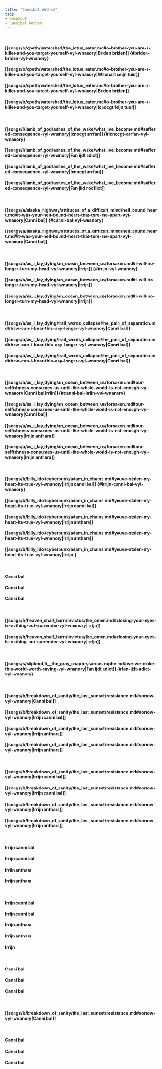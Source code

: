 ```yaml
---
title: "Cannibal Anthem"
tags:
- wumpscut
- Cannibal Anthem
---
```

&nbsp;
#### [[songs/o/opeth/watershed/the_lotus_eater.md#o-brother-you-are-a-killer-and-you-target-yourself-vyl-wnanory|Briden briden]] {#briden-briden-vyl-wnanory}
#### [[songs/o/opeth/watershed/the_lotus_eater.md#o-brother-you-are-a-killer-and-you-target-yourself-vyl-wnanory|Whonart seijn tuur]]
#### [[songs/o/opeth/watershed/the_lotus_eater.md#o-brother-you-are-a-killer-and-you-target-yourself-vyl-wnanory|Briden briden]]
#### [[songs/o/opeth/watershed/the_lotus_eater.md#o-brother-you-are-a-killer-and-you-target-yourself-vyl-wnanory|Icnocgt feijn tuur]]
&nbsp;
#### [[songs/l/lamb_of_god/ashes_of_the_wake/what_ive_become.md#suffered-consequence-vyl-wnanory|Icnocgt arrfan]] {#icnocgt-arrfan-vyl-wnanory}
#### [[songs/l/lamb_of_god/ashes_of_the_wake/what_ive_become.md#suffered-consequence-vyl-wnanory|Fan ijdt adict]]
#### [[songs/l/lamb_of_god/ashes_of_the_wake/what_ive_become.md#suffered-consequence-vyl-wnanory|Icnocgt arrfan]]
#### [[songs/l/lamb_of_god/ashes_of_the_wake/what_ive_become.md#suffered-consequence-vyl-wnanory|Fan jiid nocflict]]
&nbsp;
#### [[songs/a/alaska_highway/attitudes_of_a_difficult_mind/hell_bound_heart.md#it-was-your-hell-bound-heart-that-tore-me-apart-vyl-wnanory|Canni bal]] {#canni-bal-vyl-wnanory}
#### [[songs/a/alaska_highway/attitudes_of_a_difficult_mind/hell_bound_heart.md#it-was-your-hell-bound-heart-that-tore-me-apart-vyl-wnanory|Canni bal]]
&nbsp;
#### [[songs/a/as_i_lay_dying/an_ocean_between_us/forsaken.md#i-will-no-longer-turn-my-head-vyl-wnanory|Irrijn]] {#irrijn-vyl-wnanory}
#### [[songs/a/as_i_lay_dying/an_ocean_between_us/forsaken.md#i-will-no-longer-turn-my-head-vyl-wnanory|Irrijn]]
#### [[songs/a/as_i_lay_dying/an_ocean_between_us/forsaken.md#i-will-no-longer-turn-my-head-vyl-wnanory|Irrijn]]
&nbsp;
#### [[songs/a/as_i_lay_dying/frail_words_collapse/the_pain_of_separation.md#how-can-i-bear-this-any-longer-vyl-wnanory|Canni bal]]
#### [[songs/a/as_i_lay_dying/frail_words_collapse/the_pain_of_separation.md#how-can-i-bear-this-any-longer-vyl-wnanory|Canni bal]]
#### [[songs/a/as_i_lay_dying/frail_words_collapse/the_pain_of_separation.md#how-can-i-bear-this-any-longer-vyl-wnanory|Canni bal]]
&nbsp;
#### [[songs/a/as_i_lay_dying/an_ocean_between_us/forsaken.md#our-selfishness-consumes-us-until-the-whole-world-is-not-enough-vyl-wnanory|Canni bal irrijn]] {#canni-bal-irrijn-vyl-wnanory}
#### [[songs/a/as_i_lay_dying/an_ocean_between_us/forsaken.md#our-selfishness-consumes-us-until-the-whole-world-is-not-enough-vyl-wnanory|Canni bal]]
#### [[songs/a/as_i_lay_dying/an_ocean_between_us/forsaken.md#our-selfishness-consumes-us-until-the-whole-world-is-not-enough-vyl-wnanory|Irrijn anthara]]
#### [[songs/a/as_i_lay_dying/an_ocean_between_us/forsaken.md#our-selfishness-consumes-us-until-the-whole-world-is-not-enough-vyl-wnanory|Irrijn anthara]]
&nbsp;
#### [[songs/b/billy_idol/cyberpunk/adam_in_chains.md#youve-stolen-my-heart-its-true-vyl-wnanory|Irrijn canni bal]] {#irrijn-canni-bal-vyl-wnanory}
#### [[songs/b/billy_idol/cyberpunk/adam_in_chains.md#youve-stolen-my-heart-its-true-vyl-wnanory|Irrijn canni bal]]
#### [[songs/b/billy_idol/cyberpunk/adam_in_chains.md#youve-stolen-my-heart-its-true-vyl-wnanory|Irrijn anthara]]
#### [[songs/b/billy_idol/cyberpunk/adam_in_chains.md#youve-stolen-my-heart-its-true-vyl-wnanory|Irrijn anthara]]
#### [[songs/b/billy_idol/cyberpunk/adam_in_chains.md#youve-stolen-my-heart-its-true-vyl-wnanory|Irrijn]]
&nbsp;
#### Canni bal
#### Canni bal
#### Canni bal
&nbsp;
#### [[songs/h/heaven_shall_burn/invictus/the_omen.md#closing-your-eyes-is-nothing-but-surrender-vyl-wnanory|Irrijn]]
#### [[songs/h/heaven_shall_burn/invictus/the_omen.md#closing-your-eyes-is-nothing-but-surrender-vyl-wnanory|Irrijn]]
&nbsp;
#### [[songs/s/slipknot/5__the_gray_chapter/sarcastrophe.md#we-we-make-this-world-worth-saving-vyl-wnanory|Fan ijdt adict]] {#fan-ijdt-adict-vyl-wnanory}
&nbsp;
#### [[songs/b/breakdown_of_sanity/the_last_sunset/resistance.md#sorrow-vyl-wnanory|Canni bal]]
#### [[songs/b/breakdown_of_sanity/the_last_sunset/resistance.md#sorrow-vyl-wnanory|Irrijn canni bal]]
#### [[songs/b/breakdown_of_sanity/the_last_sunset/resistance.md#sorrow-vyl-wnanory|Irrijn anthara]]
#### [[songs/b/breakdown_of_sanity/the_last_sunset/resistance.md#sorrow-vyl-wnanory|Irrijn anthara]]
&nbsp;
#### [[songs/b/breakdown_of_sanity/the_last_sunset/resistance.md#sorrow-vyl-wnanory|Irrijn canni bal]]
#### [[songs/b/breakdown_of_sanity/the_last_sunset/resistance.md#sorrow-vyl-wnanory|Irrijn canni bal]]
#### [[songs/b/breakdown_of_sanity/the_last_sunset/resistance.md#sorrow-vyl-wnanory|Irrijn anthara]]
#### [[songs/b/breakdown_of_sanity/the_last_sunset/resistance.md#sorrow-vyl-wnanory|Irrijn anthara]]
&nbsp;
#### Irrijn canni bal
#### Irrijn canni bal
#### Irrijn anthara
#### Irrijn anthara
&nbsp;
#### Irrijn canni bal
#### Irrijn canni bal
#### Irrijn anthara
#### Irrijn anthara
#### Irrijn
&nbsp;
#### Canni bal
#### Canni bal
#### Canni bal
&nbsp;
#### [[songs/b/breakdown_of_sanity/the_last_sunset/resistance.md#sorrow-vyl-wnanory|Canni bal]]
&nbsp;
#### Canni bal
#### Canni bal
#### Canni bal
